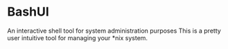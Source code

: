 # BashUI
An interactive shell tool for system administration purposes 
This is a pretty user intuitive  tool for managing your *nix system.

